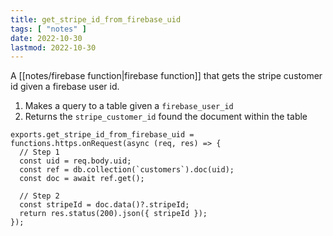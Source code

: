 ```yaml
---
title: get_stripe_id_from_firebase_uid
tags: [ "notes" ]
date: 2022-10-30
lastmod: 2022-10-30
---
```

A [[notes/firebase function|firebase function]] that gets the stripe customer id given a firebase user id.

1. Makes a query to a table given a `firebase_user_id`
2. Returns the `stripe_customer_id` found the document within the table

```
exports.get_stripe_id_from_firebase_uid = functions.https.onRequest(async (req, res) => {
  // Step 1
  const uid = req.body.uid;
  const ref = db.collection(`customers`).doc(uid);
  const doc = await ref.get();

  // Step 2
  const stripeId = doc.data()?.stripeId;
  return res.status(200).json({ stripeId });
});
```